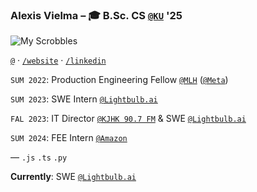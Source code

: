 ### Alexis Vielma – 🎓 B.Sc. CS [`@KU`](https://ku.edu 'School Website') '25

![My Scrobbles](https://lastfm-recently-played.vercel.app/api?user=aelxxs)

[`@`](mailto:hi@alexis.lol 'Contact Me') · [`/website`](https://alexis.lol 'Peronsal Website') · [`/linkedin`](https://www.linkedin.com/in/aelxxs/ 'LinkedIn')

`SUM 2022`: Production Engineering Fellow [`@MLH`](https://fellowship.mlh.io/ 'MLH') ([`@Meta`](https://meta.com/ 'Meta'))

`SUM 2023`: SWE Intern [`@Lightbulb.ai`](https://lightbulb.ai/ 'Lightbulb.ai')

`FAL 2023`: IT Director [`@KJHK 90.7 FM`](https://kjhk.org 'KJHK 90.7 FM') & SWE [`@Lightbulb.ai`](https://lightbulb.ai/ 'Lightbulb.ai')

`SUM 2024`: FEE Intern [`@Amazon`](https://amazon.com)

—
`.js` `.ts` `.py`

**Currently**: SWE [`@Lightbulb.ai`](https://lightbulb.ai/ 'Lightbulb.ai')
